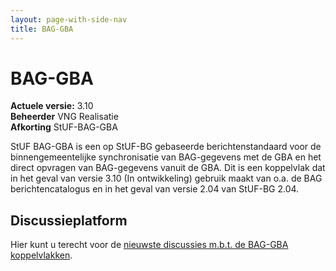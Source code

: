```yaml
---
layout: page-with-side-nav
title: BAG-GBA
---
```

# BAG-GBA

**Actuele versie:** 3.10  
**Beheerder**  VNG Realisatie<br/>
**Afkorting**  StUF-BAG-GBA

StUF BAG-GBA is een op StUF-BG gebaseerde berichtenstandaard voor de binnengemeentelijke synchronisatie van BAG-gegevens met de GBA en het direct opvragen van BAG-gegevens vanuit de GBA. Dit is een koppelvlak dat in het geval van versie 3.10 (In ontwikkeling) gebruik maakt van o.a. de BAG berichtencatalogus en in het geval van versie 2.04 van StUF-BG 2.04.

## Discussieplatform

Hier kunt u terecht voor de [nieuwste discussies m.b.t. de BAG-GBA koppelvlakken](https://github.com/VNG-Realisatie/StUF-Standaarden/labels/Koppelvlak%20-%20BAG-GBA).
